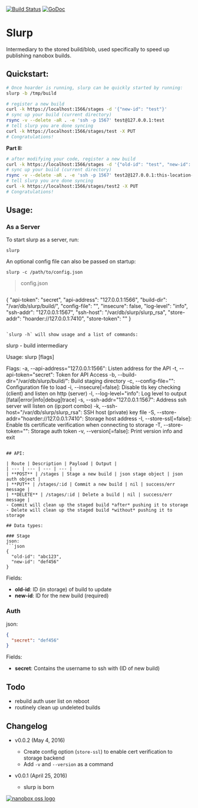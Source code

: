 [![Build Status](https://travis-ci.org/nanobox-io/slurp.svg)](https://travis-ci.org/nanobox-io/slurp)
[![GoDoc](https://godoc.org/github.com/nanobox-io/slurp?status.svg)](https://godoc.org/github.com/nanobox-io/slurp)

# Slurp
Intermediary to the stored build/blob, used specifically to speed up publishing nanobox builds.

## Quickstart:
```sh
# Once hoarder is running, slurp can be quickly started by running:
slurp -b /tmp/build

# register a new build
curl -k https://localhost:1566/stages -d '{"new-id": "test"}'
# sync up your build (current directory)
rsync -v --delete -aR . -e 'ssh -p 1567' test@127.0.0.1:test
# tell slurp you are done syncing
curl -k https://localhost:1566/stages/test -X PUT
# Congratulations!
```
**Part II:**
```sh
# after modifying your code, register a new build
curl -k https://localhost:1566/stages -d '{"old-id": "test", "new-id": "test2"}'
# sync up your build (current directory)
rsync -v --delete -aR . -e 'ssh -p 1567' test2@127.0.0.1:this-location-really-doesnt-matter
# tell slurp you are done syncing
curl -k https://localhost:1566/stages/test2 -X PUT
# Congratulations!
```

## Usage:

### As a Server
To start slurp as a server, run:

`slurp`

An optional config file can also be passed on startup:

`slurp -c /path/to/config.json`

>config.json
>```json
{
  "api-token": "secret",
  "api-address": "127.0.0.1:1566",
  "build-dir": "/var/db/slurp/build/",
  "config-file": "",
  "insecure": false,
  "log-level": "info",
  "ssh-addr": "127.0.0.1:1567",
  "ssh-host": "/var/db/slurp/slurp_rsa",
  "store-addr": "hoarder://127.0.0.1:7410",
  "store-token": ""
}
```

`slurp -h` will show usage and a list of commands:

```
slurp - build intermediary

Usage:
  slurp [flags]

Flags:
  -a, --api-address="127.0.0.1:1566": Listen address for the API
  -t, --api-token="secret": Token for API Access
  -b, --build-dir="/var/db/slurp/build/": Build staging directory
  -c, --config-file="": Configuration file to load
  -i, --insecure[=false]: Disable tls key checking (client) and listen on http (server)
  -l, --log-level="info": Log level to output [fatal|error|info|debug|trace]
  -s, --ssh-addr="127.0.0.1:1567": Address ssh server will listen on (ip:port combo)
  -k, --ssh-host="/var/db/slurp/slurp_rsa": SSH host (private) key file
  -S, --store-addr="hoarder://127.0.0.1:7410": Storage host address
  -I, --store-ssl[=false]: Enable tls certificate verification when connecting to storage
  -T, --store-token="": Storage auth token
  -v, --version[=false]: Print version info and exit
```

## API:

| Route | Description | Payload | Output |
| --- | --- | --- | --- |
| **POST** | /stages | Stage a new build | json stage object | json auth object |
| **PUT** | /stages/:id | Commit a new build | nil | success/err message |
| **DELETE** | /stages/:id | Delete a build | nil | success/err message |
- Commit will clean up the staged build *after* pushing it to storage
- Delete will clean up the staged build *without* pushing it to storage

## Data types:

### Stage
json:
```json
{
  "old-id": "abc123",
  "new-id": "def456"
}
```
Fields:
- **old-id**: ID (in storage) of build to update
- **new-id**: ID for the new build (required)

### Auth
json:
```json
{
  "secret": "def456"
}
```
Fields:
- **secret**: Contains the username to ssh with (ID of new build)

## Todo
- rebuild auth user list on reboot
- routinely clean up undeleted builds

## Changelog
- v0.0.2 (May 4, 2016)
  - Create config option (`store-ssl`) to enable cert verification to storage backend
  - Add `-v` and `--version` as a command

- v0.0.1 (April 25, 2016)
  - slurp is born

[![nanobox oss logo](http://nano-assets.gopagoda.io/open-src/nanobox-open-src.png)](http://nanobox.io/open-source)
